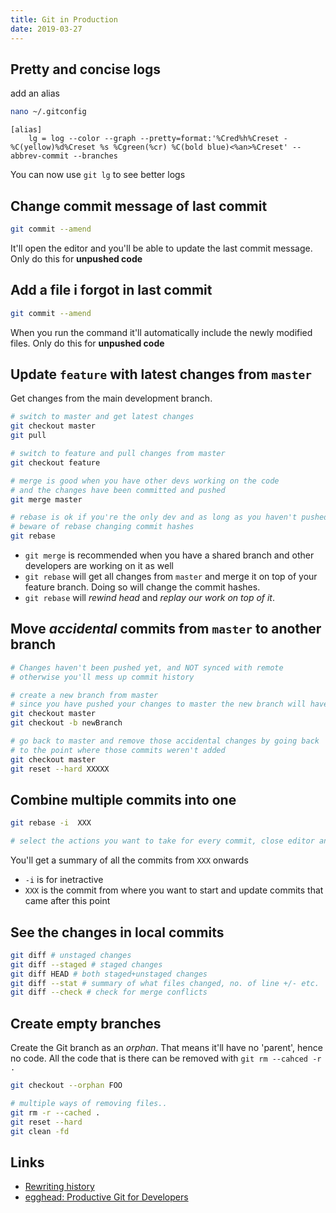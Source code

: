 ```yaml
---
title: Git in Production
date: 2019-03-27
---
```


## Pretty and concise logs
add an alias

```bash
nano ~/.gitconfig
```

```
[alias]
	lg = log --color --graph --pretty=format:'%Cred%h%Creset -%C(yellow)%d%Creset %s %Cgreen(%cr) %C(bold blue)<%an>%Creset' --abbrev-commit --branches
```

You can now use `git lg` to see better logs

## Change commit message of last commit

```bash
git commit --amend
```
It'll open the editor and you'll be able to update the last commit message. Only do this for **unpushed code**

## Add a file i forgot in last commit

```bash
git commit --amend
```

When you run the command it'll automatically include the newly modified files. Only do this for **unpushed code**

## Update `feature` with latest changes from `master`

Get changes from the main development branch.

```bash
# switch to master and get latest changes
git checkout master
git pull

# switch to feature and pull changes from master
git checkout feature

# merge is good when you have other devs working on the code 
# and the changes have been committed and pushed
git merge master

# rebase is ok if you're the only dev and as long as you haven't pushed yet
# beware of rebase changing commit hashes
git rebase
```
- `git merge` is recommended when you have a shared branch and other developers are working on it as well
- `git rebase` will get all changes from `master` and merge it on top of your feature branch. Doing so will change the commit hashes.
- `git rebase` will _rewind head_ and _replay our work on top of it_.

## Move _accidental_ commits from `master` to another branch

```bash
# Changes haven't been pushed yet, and NOT synced with remote
# otherwise you'll mess up commit history

# create a new branch from master 
# since you have pushed your changes to master the new branch will have those changes
git checkout master
git checkout -b newBranch

# go back to master and remove those accidental changes by going back
# to the point where those commits weren't added
git checkout master
git reset --hard XXXXX
```

## Combine multiple commits into one

```bash
git rebase -i  XXX

# select the actions you want to take for every commit, close editor and continue
```

You'll get a summary of all the commits from `XXX` onwards

- `-i` is for inetractive 
- `XXX` is the commit from where you want to start and update commits that came after this point

## See the changes in local commits

```bash
git diff # unstaged changes
git diff --staged # staged changes
git diff HEAD # both staged+unstaged changes
git diff --stat # summary of what files changed, no. of line +/- etc.
git diff --check # check for merge conflicts
```

## Create empty branches
Create the Git branch as an _orphan_. That means it'll have no 'parent', hence no code. All the code that is there can be removed with `git rm --cahced -r .`

```bash
git checkout --orphan FOO

# multiple ways of removing files.. 
git rm -r --cached .
git reset --hard
git clean -fd
```

Links
---

- [Rewriting history](https://www.atlassian.com/git/tutorials/rewriting-history)
- [egghead: Productive Git for Developers](https://egghead.io/courses/productive-git-for-developers)
